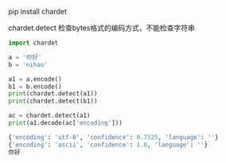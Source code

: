 pip install chardet

chardet.detect 检查bytes格式的编码方式，不能检查字符串

```python
import chardet

a = '你好'
b = 'nihao'

a1 = a.encode()
b1 = b.encode()
print(chardet.detect(a1))
print(chardet.detect(b1))

ac = chardet.detect(a1)
print(a1.decode(ac['encoding']))
```

```python
{'encoding': 'utf-8', 'confidence': 0.7525, 'language': ''}
{'encoding': 'ascii', 'confidence': 1.0, 'language': ''}
你好

```

